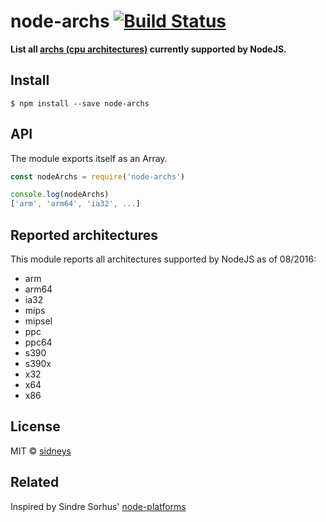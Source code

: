 # node-archs [![Build Status](https://travis-ci.org/sidneys/node-archs.svg?branch=master)](https://travis-ci.org/sidneys/node-archs)

**List all [archs (cpu architectures)](https://nodejs.org/api/process.html#process_process_arch) currently supported by NodeJS.**


## Install

```
$ npm install --save node-archs
```


## API

The module exports itself as an Array.

```js
const nodeArchs = require('node-archs')
```

```js
console.log(nodeArchs)
['arm', 'arm64', 'ia32', ...]
```

## Reported architectures 

This module reports all architectures supported by NodeJS as of 08/2016:

- arm
- arm64
- ia32
- mips
- mipsel
- ppc
- ppc64
- s390
- s390x
- x32
- x64
- x86


## License

MIT © [sidneys](http://sidneys.github.io)


## Related

Inspired by Sindre Sorhus' [node-platforms](https://github.com/sindresorhus/node-platforms)
